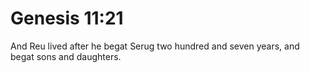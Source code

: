 # Genesis 11:21

And Reu lived after he begat Serug two hundred and seven years, and begat sons and daughters.